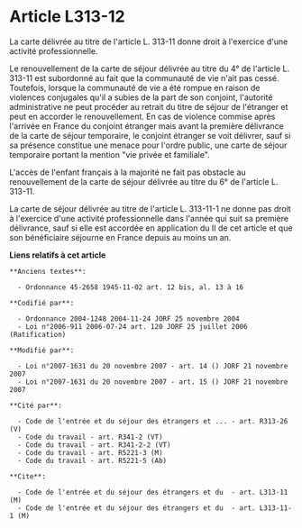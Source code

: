 # Article L313-12

La carte délivrée au titre de l'article L. 313-11 donne droit à l'exercice d'une activité professionnelle.

Le renouvellement de la carte de séjour délivrée au titre du 4° de l'article L. 313-11 est subordonné au fait que la
communauté de vie n'ait pas cessé. Toutefois, lorsque la communauté de vie a été rompue en raison de violences conjugales
qu'il a subies de la part de son conjoint, l'autorité administrative ne peut procéder au retrait du titre de séjour de
l'étranger et peut en accorder le renouvellement. En cas de violence commise après l'arrivée en France du conjoint étranger
mais avant la première délivrance de la carte de séjour temporaire, le conjoint étranger se voit délivrer, sauf si sa
présence constitue une menace pour l'ordre public, une carte de séjour temporaire portant la mention "vie privée et
familiale".

L'accès de l'enfant français à la majorité ne fait pas obstacle au renouvellement de la carte de séjour délivrée au titre du
6° de l'article L. 313-11.

La carte de séjour délivrée au titre de l'article L. 313-11-1 ne donne pas droit à l'exercice d'une activité professionnelle
dans l'année qui suit sa première délivrance, sauf si elle est accordée en application du II de cet article et que son
bénéficiaire séjourne en France depuis au moins un an.

**Liens relatifs à cet article**

	**Anciens textes**:

	  - Ordonnance 45-2658 1945-11-02 art. 12 bis, al. 13 à 16

	**Codifié par**:

	  - Ordonnance 2004-1248 2004-11-24 JORF 25 novembre 2004
	  - Loi n°2006-911 2006-07-24 art. 120 JORF 25 juillet 2006 (Ratification)

	**Modifié par**:

	  - Loi n°2007-1631 du 20 novembre 2007 - art. 14 () JORF 21 novembre 2007
	  - Loi n°2007-1631 du 20 novembre 2007 - art. 15 () JORF 21 novembre 2007

	**Cité par**:

	  - Code de l'entrée et du séjour des étrangers et ... - art. R313-26 (V)
	  - Code du travail - art. R341-2 (VT)
	  - Code du travail - art. R341-2-2 (VT)
	  - Code du travail - art. R5221-3 (M)
	  - Code du travail - art. R5221-5 (Ab)

	**Cite**:

	  - Code de l'entrée et du séjour des étrangers et du  - art. L313-11 (M)
	  - Code de l'entrée et du séjour des étrangers et du  - art. L313-11-1 (M)
